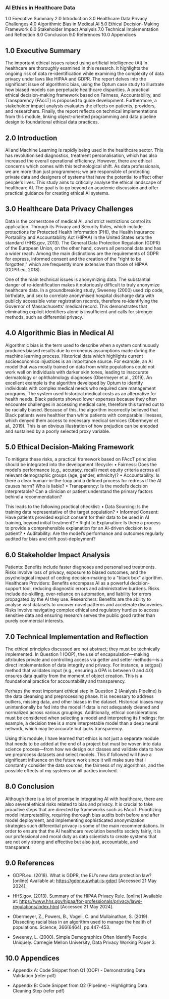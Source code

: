 
### AI Ethics in Healthcare Data

1.0 Executive Summary
2.0 Introduction
3.0 Healthcare Data Privacy Challenges
4.0 Algorithmic Bias in Medical AI
5.0 Ethical Decision-Making Framework
6.0 Stakeholder Impact Analysis
7.0 Technical Implementation and Reflection
8.0 Conclusion
9.0 References
10.0 Appendices



## 1.0 Executive Summary
The important ethical issues raised using artificial intelligence (AI) in healthcare are thoroughly examined in this research. It highlights the ongoing risk of data re-identification while examining the complexity of data privacy under laws like HIPAA and GDPR. The report delves into the significant issue of algorithmic bias, using the Optum case study to illustrate how biased models can perpetuate healthcare disparities. A practical ethical decision-making framework based on Fairness, Accountability, and Transparency (FAccT) is proposed to guide development. Furthermore, a stakeholder impact analysis evaluates the effects on patients, providers, and researchers. Finally, the report reflects on technical implementations from this module, linking object-oriented programming and data pipeline design to foundational ethical data practices.

## 2.0 Introduction
AI and Machine Learning is rapidly being used in the healthcare sector. This has revolutionised diagnostics, treatment personalisation, which has also increased the overall operational efficiency. However, there are ethical concerns which comes with this technological shift. As data professionals, we are more than just programmers; we are responsible of protecting private data and designers of systems that have the potential to affect other people's lives. This study aims to critically analyse the ethical landscape of healthcare AI. The goal is to go beyond an academic discussion and offer practical guidance for creating ethical AI systems.

## 3.0 Healthcare Data Privacy Challenges
Data is the cornerstone of medical AI, and strict restrictions control its application. Through its Privacy and Security Rules, which include protections for Protected Health Information (PHI), the Health Insurance Portability and Accountability Act (HIPAA) in the United States sets the standard (HHS.gov, 2013). The General Data Protection Regulation (GDPR) of the European Union, on the other hand, covers all personal data and has a wider reach. Among the main distinctions are the requirements of GDPR for express, informed consent and the creation of the "right to be forgotten," which are frequently more extensive than those of HIPAA (GDPR.eu, 2018).

One of the main technical issues is anonymizing data. The substantial danger of re-identification makes it notoriously difficult to truly anonymize healthcare data. In a groundbreaking study, Sweeney (2000) used zip code, birthdate, and sex to correlate anonymised hospital discharge data with publicly accessible voter registration records, therefore re-identifying the Governor of Massachusetts' medical record. This demonstrates that eliminating explicit identifiers alone is insufficient and calls for stronger methods, such as differential privacy.

## 4.0 Algorithmic Bias in Medical AI
Algorithmic bias is the term used to describe when a system continuously produces biased results due to erroneous assumptions made during the machine learning process. Historical data which highlights current socioeconomics injustices is an importance source. For example, an AI model that was mostly trained on data from white populations could not work well on individuals with darker skin tones, leading to inaccurate dermatology or ophthalmology diagnoses (Obermeyer et al., 2019).
An excellent example is the algorithm developed by Optum to identify individuals with complex medical needs who required care management programs. The system used historical medical costs as an alternative for health needs. Black patients showed lower expenses because they often encounter challenges in accessing medical care, therefore this turned out to be racially biased. Because of this, the algorithm incorrectly believed that Black patients were healthier than white patients with comparable illnesses, which denyed them access to necessary medical services (Obermeyer et al., 2019). This is an obvious illustration of how prejudice can be encoded and sustained by a poorly selected proxy variable.

## 5.0 Ethical Decision-Making Framework
To mitigate these risks, a practical framework based on FAccT principles should be integrated into the development lifecycle:
•	Fairness: Does the model’s performance (e.g., accuracy, recall) meet equity criteria across all relevant demographic groups (age, gender, ethnicity)?
•	Accountability: Is there a clear human-in-the-loop and a defined process for redress if the AI causes harm? Who is liable?
•	Transparency: Is the model’s decision interpretable? Can a clinician or patient understand the primary factors behind a recommendation?

This leads to the following practical checklist:
•	Data Sourcing: Is the training data representative of the target population?
•	Informed Consent: Have patients provided explicit consent for their data to be used in AI training, beyond initial treatment?
•	Right to Explanation: Is there a process to provide a comprehensible explanation for an AI-driven decision to a patient?
•	Auditability: Are the model’s performance and outcomes regularly audited for bias and drift post-deployment?

## 6.0 Stakeholder Impact Analysis
Patients: Benefits include faster diagnoses and personalised treatments. Risks involve loss of privacy, exposure to biased outcomes, and the psychological impact of ceding decision-making to a "black box" algorithm.
Healthcare Providers: Benefits encompass AI as a powerful decision-support tool, reducing diagnostic errors and administrative burdens. Risks include de-skilling, over-reliance on automation, and liability for errors propagated by the AI they use.
Researchers: Benefits are the ability to analyse vast datasets to uncover novel patterns and accelerate discoveries. Risks involve navigating complex ethical and regulatory hurdles to access sensitive data and ensuring research serves the public good rather than purely commercial interests.

## 7.0 Technical Implementation and Reflection
The ethical principles discussed are not abstract; they must be technically implemented. In Question 1 (OOP), the use of encapsulation—making attributes private and controlling access via getter and setter methods—is a direct implementation of data integrity and privacy. For instance, a setgpa() method that validates input (e.g., ensuring a GPA is between 0 and 4.0) ensures data quality from the moment of object creation. This is a foundational practice for accountability and transparency.

Perhaps the most important ethical step in Question 2 (Analysis Pipeline) is the data cleansing and preprocessing phase. It is necessary to address outliers, missing data, and other biases in the dataset. Historical biases may unintentionally be fed into the model if data is not adequately cleaned and normalized across various groupings. Additionally, ethical considerations must be considered when selecting a model and interpreting its findings; for example, a decision tree is a more interpretable model than a deep neural network, which may be accurate but lacks transparency.

Using this module, I have learned that ethics is not just a separate module that needs to be added at the end of a project but must be woven into data science process—from how we design our classes and validate data to how we preprocess datasets and select models. This if followed will have a significant influence on the future work since it will make sure that I constantly consider the data sources, the fairness of my algorithms, and the possible effects of my systems on all parties involved.


## 8.0 Conclusion
Although there is a lot of promise in integrating AI with healthcare, there are also several ethical risks related to bias and privacy. It is crucial to take proactive steps that are directed by frameworks such as FAccT. Prioritizing model interpretability, requiring thorough bias audits both before and after model deployment, and implementing sophisticated anonymization strategies such differential privacy is some of the main recommendations. In order to ensure that the AI healthcare revolution benefits society fairly, it is our professional and moral duty as data scientists to create systems that are not only strong and effective but also just, accountable, and transparent.

## 9.0 References
- GDPR.eu. (2018). What is GDPR, the EU’s new data protection law? [online] Available at: https://gdpr.eu/what-is-gdpr/ [Accessed 21 May 2024].

- HHS.gov. (2013). Summary of the HIPAA Privacy Rule. [online] Available at: https://www.hhs.gov/hipaa/for-professionals/privacy/laws-regulations/index.html [Accessed 21 May 2024].

- Obermeyer, Z., Powers, B., Vogeli, C. and Mullainathan, S. (2019). Dissecting racial bias in an algorithm used to manage the health of populations. Science, 366(6464), pp.447-453.

- Sweeney, L. (2000). Simple Demographics Often Identify People Uniquely. Carnegie Mellon University, Data Privacy Working Paper 3.


## 10.0 Appendices
- Appendix A: Code Snippet from Q1 (OOP) - Demonstrating Data Validation (refer pdf)

- Appendix B: Code Snippet from Q2 (Pipeline) - Highlighting Data Cleaning Step (refer pdf)

